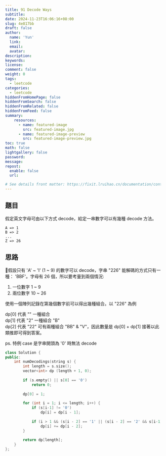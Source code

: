 ```yaml
---
title: 91 Decode Ways
subtitle:
date: 2024-11-23T16:06:16+08:00
slug: 4e817bb
draft: false
author:
  name: 'Yun'
  link:
  email:
  avatar:
description:
keywords:
license:
comment: false
weight: 0
tags:
  - leetcode
categories:
  - leetcode
hiddenFromHomePage: false
hiddenFromSearch: false
hiddenFromRelated: false
hiddenFromFeed: false
summary:
    resources:
      - name: featured-image
        src: featured-image.jpg
      - name: featured-image-preview
        src: featured-image-preview.jpg
toc: true
math: false
lightgallery: false
password:
message:
repost:
  enable: false 
  url:

# See details front matter: https://fixit.lruihao.cn/documentation/content-management/introduction/#front-matter
---
```


<!--more-->

## 題目
假定英文字母可由以下方式 decode，給定一串數字可以有幾種 decode 方法。

    A => 1
    B => 2 
    ...
    Z => 26

## 思路
假設只有 'A' ~ 'I' (1 ~ 9) 的數字可以 decode，字串 "226" 能解碼的方式只有一種： 'BBF'。字母有 26 個，所以要考量到兩個情況:

1. 一位數字 1 ~ 9
2. 兩位數字 10 ~ 26

使用一個陣列記錄在第幾個數字前可以得出幾種組合。以 "226" 為例

dp[0] 代表 "" 一種組合  
dp[1] 代表 "2" 一種組合 "B"  
dp[2] 代表 "22" 可有兩種組合 "BB" & "V"，因此數量是 dp[0] + dp[1]
接著以此類推即可得到答案。

ps. 特例 case 是字串開頭為 '0' 時無法 decode

```cpp
class Solution {
public:
    int numDecodings(string s) {
        int length = s.size();
        vector<int> dp (length + 1, 0);
        
        if (s.empty() || s[0] == '0')
            return 0;
        
        dp[0] = 1;
        
        for (int i = 1; i <= length; i++) {
            if (s[i-1] != '0')
                dp[i] = dp[i - 1];
            
            if (i > 1 && (s[i - 2] == '1' || (s[i - 2] == '2' && s[i-1] <= '6')))
                dp[i] += dp[i - 2];
        }
        
        return dp[length];
    }
};
```
